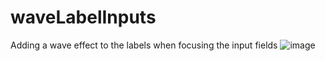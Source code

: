 # waveLabelInputs

Adding a wave effect to the labels when focusing the input fields
![image](https://user-images.githubusercontent.com/72318958/182365534-dade89fb-3905-42c1-b046-4292b77936ae.png)
